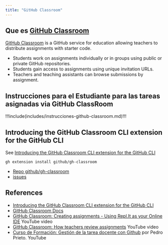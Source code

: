 ```yaml
---
title: "GitHub Classroom"
---
```


## Que es [GitHub Classroom](https://classroom.github.com)

[GitHub Classroom](https://classroom.github.com) is a GitHub service
for education allowing teachers to distribute assignments with starter code.

* Students work on assignments individually or in groups using public or private GitHub repositories.
* Students gain access to assignments using unique invitation URLs.
* Teachers and teaching assistants can browse submissions by assignment.

## Instrucciones para el Estudiante para las tareas asignadas via GitHub ClassRoom

!!!include(includes/instrucciones-github-classroom.md)!!!

## Introducing the GitHub Classroom CLI extension for the GitHub CLI

See [Introducing the GitHub Classroom CLI extension for the GitHub CLI](https://github.blog/changelog/2023-03-23-introducing-the-github-classroom-cli-extension-for-the-github-cli/)

```
gh extension install github/gh-classroom
```

* [Repo github/gh-classroom](https://github.com/github/gh-classroom)
* [issues](https://github.com/github/gh-classroom/issues)

## References

* [Introducing the GitHub Classroom CLI extension for the GitHub CLI](https://github.blog/changelog/2023-03-23-introducing-the-github-classroom-cli-extension-for-the-github-cli/)
* [GitHub Classroom Docs](https://classroom.github.com/help/)
* [GitHub Classroom: Creating assignments - Using Repl.It as your Online IDE](https://youtu.be/p_g5sQ7hUis) YouTube video
* [GitHub Classroom: How teachers review assignments](https://youtu.be/g45OJn3UyCU) YouTube video
* [Curso de Formación: Gestión de la tarea docente con Github](https://www.youtube.com/watch?v=14H1Ultqxpw&list=PLQg_Bl-6Gfo9k0KQg5vaaV9r6Hg--nMA7) por Pedro Prieto. YouTube 
